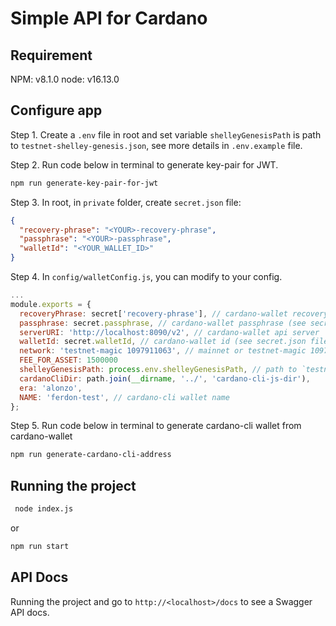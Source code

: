 # Simple API for Cardano

## Requirement

NPM: v8.1.0
node: v16.13.0

## Configure app

Step 1. Create a `.env` file in root and set variable `shelleyGenesisPath` is path to `testnet-shelley-genesis.json`, see more details in `.env.example` file.

Step 2. Run code below in terminal to generate key-pair for JWT.

  ```bash
  npm run generate-key-pair-for-jwt
  ```

Step 3. In root, in `private` folder, create `secret.json` file:

```json
{
  "recovery-phrase": "<YOUR>-recovery-phrase",
  "passphrase": "<YOUR>-passphrase",
  "walletId": "<YOUR_WALLET_ID>"
}
```

Step 4. In `config/walletConfig.js`, you can modify to your config.

```js
...
module.exports = {
  recoveryPhrase: secret['recovery-phrase'], // cardano-wallet recovery phrase (see secret.json file)
  passphrase: secret.passphrase, // cardano-wallet passphrase (see secret.json file)
  serverURI: 'http://localhost:8090/v2', // cardano-wallet api server
  walletId: secret.walletId, // cardano-wallet id (see secret.json file)
  network: 'testnet-magic 1097911063', // mainnet or testnet-magic 1097911063
  FEE_FOR_ASSET: 1500000
  shelleyGenesisPath: process.env.shelleyGenesisPath, // path to `testnet-shelley-genesis.json` (see .env file)
  cardanoCliDir: path.join(__dirname, '../', 'cardano-cli-js-dir'),
  era: 'alonzo',
  NAME: 'ferdon-test', // cardano-cli wallet name
};
```

Step 5. Run code below in terminal to generate cardano-cli wallet from cardano-wallet

  ```bash
  npm run generate-cardano-cli-address
  ```

 ## Running the project

```bash
 node index.js
 ```

 or

 ```bash
 npm run start
 ```

 ## API Docs

 Running the project and go to `http://<localhost>/docs` to see a Swagger API docs.
